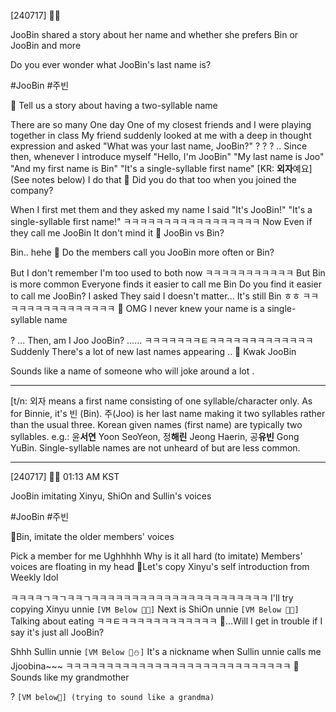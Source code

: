 [240717] 🐣💭


 
JooBin shared a story about her name and whether she prefers Bin or JooBin and more 
 
 Do you ever wonder what JooBin's last name is?  
 
#JooBin #주빈

🫧 Tell us a story about having a two-syllable name

There are so many
One day
One of my closest friends and I were playing together in class
My friend suddenly looked at me with a deep in thought expression 
and asked "What was your last name, JooBin?"
?
?
?
..
Since then, whenever I introduce myself
"Hello, I'm JooBin"
"My last name is Joo"
"And my first name is Bin"
"It's a single-syllable first name" [KR: **외자**예요] (See notes below)
I do that
🫧 Did you do that too when you joined the company?

When I first met them and they asked my name
I said
"It's JooBin!"
"It's a single-syllable  first name!"
ㅋㅋㅋㅋㅋㅋㅋㅋㅋㅋㅋㅋㅋㅋㅋㅋㅋ
Now
Even if they call me JooBin
It don't mind it
🫧 JooBin vs Bin? 

Bin..
hehe
🫧 Do the members call you JooBin more often or Bin?

But
I don't remember
I'm too used to both now
ㅋㅋㅋㅋㅋㅋㅋㅋㅋㅋㅋ
But Bin is more common
Everyone finds it easier to call me Bin
Do you find it easier to call me JooBin?
I asked
They said I doesn't matter... It's still Bin ㅎㅎ
ㅋㅋㅋㅋㅋㅋㅋㅋㅋㅋㅋㅋㅋㅋㅋ
🫧 OMG I never knew your name is a single-syllable name

?
...
Then, am I Joo JooBin?
......
ㅋㅋㅋㅋㅋㅋㅋㅌㅋㅋㅋㅋㅋㅋㅋㅋㅋㅋㅋㅋㅋ
Suddenly
There's a lot of new last names appearing
..
🫧 Kwak JooBin

Sounds like a name of someone who will joke around a lot
.


___
[t/n: 외자 means a first name consisting of one syllable/character only.
As for Binnie, it's 빈 (Bin). 주(Joo) is her last name making it two syllables rather than the usual three. Korean given names (first name) are typically two syllables. 
e.g.: 윤**서연** Yoon SeoYeon, 정**해린** Jeong Haerin, 공**유빈**  Gong YuBin. 
Single-syllable names are not unheard of but are less common. 
_____




[240717] 🐣💭 01:13 AM KST

JooBin imitating Xinyu, ShiOn and Sullin's voices 
 
#JooBin #주빈

🫧Bin, imitate the older members' voices

Pick a member for me
Ughhhhh
Why is it all hard (to imitate)
Members' voices are floating in my head 
🫧Let's copy Xinyu's self introduction from Weekly Idol

ㅋㅋㅋㅋㄱㅋㄱㅋㅋㄱㅋㅋㅋㅋㅋㅋㅋㅋㅋㅋㅋㅋㅋㅋㅋㅋㅋㅋㅋㅋㅋㅋ
I'll try copying Xinyu unnie
`[VM Below 🐣🦊]`
Next is ShiOn unnie
`[VM Below 🐣🍞]`
Talking about eating
ㅋㅋㅌㅋㅋㅋㅋㅋㅋㅋㅋㅋㅋㅋㅋ
🫧...Will I get in trouble if I say it's just all JooBin? 

Shhh
Sullin unnie
`[VM Below 🐣⛄️]`
It's a nickname when Sullin unnie calls me
Jjoobina~~~
ㅋㅋㅋㅋㅋㅋㅋㅋㅋㅋㅋㅋㅋㅋㅋㅋㅋㅋㅋㅋㅋㅋㅋㅋㅋㅋㅋㅋ
🫧Sounds like my grandmother

?
`[VM below🐣] (trying to sound like a grandma)`